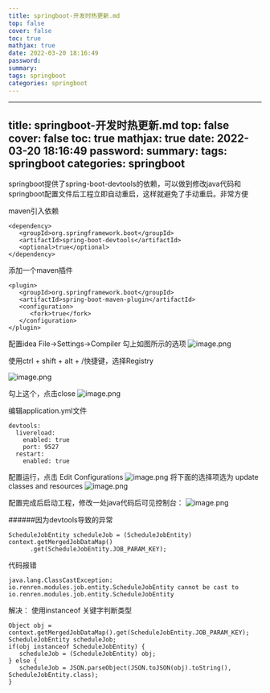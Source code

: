 ```yaml
---
title: springboot-开发时热更新.md
top: false
cover: false
toc: true
mathjax: true
date: 2022-03-20 18:16:49
password:
summary:
tags: springboot
categories: springboot
---
```

---
title: springboot-开发时热更新.md
top: false
cover: false
toc: true
mathjax: true
date: 2022-03-20 18:16:49
password:
summary:
tags: springboot
categories: springboot
---
springboot提供了spring-boot-devtools的依赖，可以做到修改java代码和springboot配置文件后工程立即自动重启，这样就避免了手动重启。非常方便

maven引入依赖
~~~
<dependency>
   <groupId>org.springframework.boot</groupId>
   <artifactId>spring-boot-devtools</artifactId>
   <optional>true</optional>
</dependency>
~~~

添加一个maven插件
~~~
<plugin>
   <groupId>org.springframework.boot</groupId>
   <artifactId>spring-boot-maven-plugin</artifactId>
   <configuration>
      <fork>true</fork>
   </configuration>
</plugin>
~~~
配置idea
File->Settings->Compiler
勾上如图所示的选项
![image.png](https://upload-images.jianshu.io/upload_images/13965490-3613bb3e71d3e1b8.png?imageMogr2/auto-orient/strip%7CimageView2/2/w/1240)


使用ctrl + shift + alt + /快捷键，选择Registry

![image.png](https://upload-images.jianshu.io/upload_images/13965490-927661d6fdeecf92.png?imageMogr2/auto-orient/strip%7CimageView2/2/w/1240)

勾上这个，点击close
![image.png](https://upload-images.jianshu.io/upload_images/13965490-acc57688e4bb4a0f.png?imageMogr2/auto-orient/strip%7CimageView2/2/w/1240)

编辑application.yml文件
~~~
devtools:
  livereload:
    enabled: true
    port: 9527
  restart:
    enabled: true
~~~
配置运行，点击 Edit Configurations
![image.png](https://upload-images.jianshu.io/upload_images/13965490-b8a563884a3ee741.png?imageMogr2/auto-orient/strip%7CimageView2/2/w/1240)
将下面的选择项选为 update classes and resources
![image.png](https://upload-images.jianshu.io/upload_images/13965490-6554453768b6cbd3.png?imageMogr2/auto-orient/strip%7CimageView2/2/w/1240)



配置完成后启动工程，修改一处java代码后可见控制台：
![image.png](https://upload-images.jianshu.io/upload_images/13965490-b58361d765c93f89.png?imageMogr2/auto-orient/strip%7CimageView2/2/w/1240)


######因为devtools导致的异常
~~~
ScheduleJobEntity scheduleJob = (ScheduleJobEntity) context.getMergedJobDataMap()
      .get(ScheduleJobEntity.JOB_PARAM_KEY);
~~~
代码报错
~~~
java.lang.ClassCastException: io.renren.modules.job.entity.ScheduleJobEntity cannot be cast to io.renren.modules.job.entity.ScheduleJobEntity
~~~

解决： 使用instanceof 关键字判断类型
~~~
Object obj = context.getMergedJobDataMap().get(ScheduleJobEntity.JOB_PARAM_KEY);
ScheduleJobEntity scheduleJob;
if(obj instanceof ScheduleJobEntity) {
   scheduleJob = (ScheduleJobEntity) obj;
} else {
   scheduleJob = JSON.parseObject(JSON.toJSON(obj).toString(), ScheduleJobEntity.class);
}
~~~
